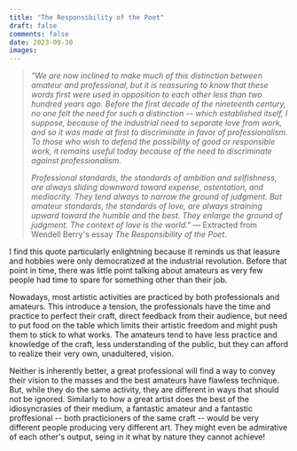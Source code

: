```yaml
---
title: "The Responsibility of the Poet"
draft: false
comments: false
date: 2023-09-30
images:
---
```


> *"We are now inclined to make much of this distinction between amateur and professional, but it is reassuring to know that these words first were used in opposition to each other less than two hundred years ago. Before the first decade of the nineteenth century, no one felt the need for such a distinction -- which established itself, I suppose, because of the industrial need to separate love from work, and so it was made at first to discriminate in favor of professionalism. To those who wish to defend the possibility of good or responsible work, it remains useful today because of the need to discriminate against professionalism.*
> 
> *Professional standards, the standards of ambition and selfishness, are always sliding downward toward expense, ostentation, and mediocrity. They tend always to narrow the ground of judgment. But amateur standards, the standards of love, are always straining upward toward the humble and the best. They enlarge the ground of judgment. The context of love is the world."*
— Extracted from Wendell Berry's essay *The Responsibility of the Poet*.

I find this quote particularly enlightning because it reminds us that leasure and hobbies were only democratized at the industrial revolution.
Before that point in time, there was little point talking about amateurs as very few people had time to spare for something other than their job.

Nowadays, most artistic activities are practiced by both professionals and amateurs.
This introduce a tension, the professionals have the time and practice to perfect their craft, direct feedback from their audience, but need to put food on the table which limits their artistic freedom and might push them to stick to what works.
The amateurs tend to have less practice and knowledge of the craft, less understanding of the public, but they can afford to realize their very own, unadultered, vision.

Neither is inherently better, a great professional will find a way to convey their vision to the masses and the best amateurs have flawless technique.
But, while they do the same activity, they are different in ways that should not be ignored.
Similarly to how a great artist does the best of the idiosyncrasies of their medium, a fantastic amateur and a fantastic proffesional -- both practicioners of the same craft -- would be very different people producing very different art.
They might even be admirative of each other's output, seing in it what by nature they cannot achieve!